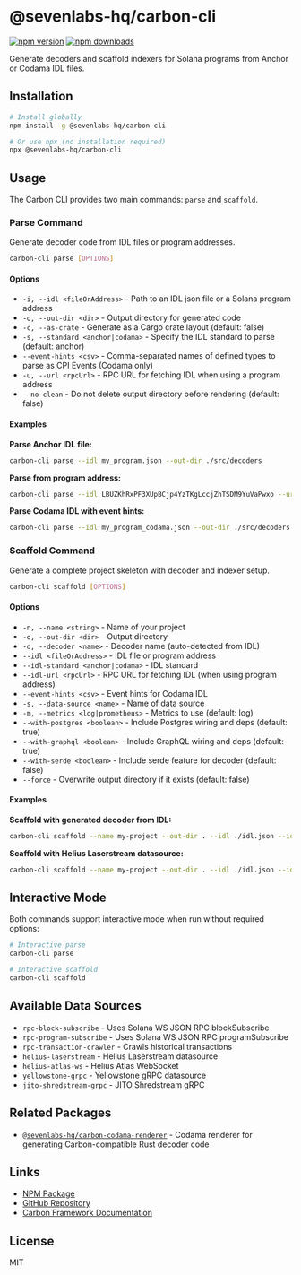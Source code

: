 # @sevenlabs-hq/carbon-cli

[![npm version](https://img.shields.io/npm/v/@sevenlabs-hq/carbon-cli.svg)](https://www.npmjs.com/package/@sevenlabs-hq/carbon-cli)
[![npm downloads](https://img.shields.io/npm/dm/@sevenlabs-hq/carbon-cli.svg)](https://www.npmjs.com/package/@sevenlabs-hq/carbon-cli)

Generate decoders and scaffold indexers for Solana programs from Anchor or Codama IDL files.

## Installation

```sh
# Install globally
npm install -g @sevenlabs-hq/carbon-cli

# Or use npx (no installation required)
npx @sevenlabs-hq/carbon-cli
```

## Usage

The Carbon CLI provides two main commands: `parse` and `scaffold`.

### Parse Command

Generate decoder code from IDL files or program addresses.

```sh
carbon-cli parse [OPTIONS]
```

#### Options

- `-i, --idl <fileOrAddress>` - Path to an IDL json file or a Solana program address
- `-o, --out-dir <dir>` - Output directory for generated code
- `-c, --as-crate` - Generate as a Cargo crate layout (default: false)
- `-s, --standard <anchor|codama>` - Specify the IDL standard to parse (default: anchor)
- `--event-hints <csv>` - Comma-separated names of defined types to parse as CPI Events (Codama only)
- `-u, --url <rpcUrl>` - RPC URL for fetching IDL when using a program address
- `--no-clean` - Do not delete output directory before rendering (default: false)

#### Examples

**Parse Anchor IDL file:**
```sh
carbon-cli parse --idl my_program.json --out-dir ./src/decoders
```

**Parse from program address:**
```sh
carbon-cli parse --idl LBUZKhRxPF3XUpBCjp4YzTKgLccjZhTSDM9YuVaPwxo --url mainnet-beta --out-dir ./src/decoders
```

**Parse Codama IDL with event hints:**
```sh
carbon-cli parse --idl my_program_codama.json --out-dir ./src/decoders --standard codama --event-hints "BuyEvent,CreatePoolEvent"
```

### Scaffold Command

Generate a complete project skeleton with decoder and indexer setup.

```sh
carbon-cli scaffold [OPTIONS]
```

#### Options

- `-n, --name <string>` - Name of your project
- `-o, --out-dir <dir>` - Output directory
- `-d, --decoder <name>` - Decoder name (auto-detected from IDL)
- `--idl <fileOrAddress>` - IDL file or program address
- `--idl-standard <anchor|codama>` - IDL standard
- `--idl-url <rpcUrl>` - RPC URL for fetching IDL (when using program address)
- `--event-hints <csv>` - Event hints for Codama IDL
- `-s, --data-source <name>` - Name of data source
- `-m, --metrics <log|prometheus>` - Metrics to use (default: log)
- `--with-postgres <boolean>` - Include Postgres wiring and deps (default: true)
- `--with-graphql <boolean>` - Include GraphQL wiring and deps (default: true)
- `--with-serde <boolean>` - Include serde feature for decoder (default: false)
- `--force` - Overwrite output directory if it exists (default: false)

#### Examples

**Scaffold with generated decoder from IDL:**
```sh
carbon-cli scaffold --name my-project --out-dir . --idl ./idl.json --idl-standard anchor --data-source rpc-block-subscribe
```

**Scaffold with Helius Laserstream datasource:**
```sh
carbon-cli scaffold --name my-project --out-dir . --idl ./idl.json --idl-standard anchor --data-source helius-laserstream
```

## Interactive Mode

Both commands support interactive mode when run without required options:

```sh
# Interactive parse
carbon-cli parse

# Interactive scaffold
carbon-cli scaffold
```

## Available Data Sources

- `rpc-block-subscribe` - Uses Solana WS JSON RPC blockSubscribe
- `rpc-program-subscribe` - Uses Solana WS JSON RPC programSubscribe
- `rpc-transaction-crawler` - Crawls historical transactions
- `helius-laserstream` - Helius Laserstream datasource
- `helius-atlas-ws` - Helius Atlas WebSocket
- `yellowstone-grpc` - Yellowstone gRPC datasource
- `jito-shredstream-grpc` - JITO Shredstream gRPC

## Related Packages

- [`@sevenlabs-hq/carbon-codama-renderer`](https://www.npmjs.com/package/@sevenlabs-hq/carbon-codama-renderer) - Codama renderer for generating Carbon-compatible Rust decoder code

## Links

- [NPM Package](https://www.npmjs.com/package/@sevenlabs-hq/carbon-cli)
- [GitHub Repository](https://github.com/sevenlabs-hq/carbon)
- [Carbon Framework Documentation](https://github.com/sevenlabs-hq/carbon#readme)

## License

MIT
